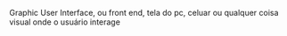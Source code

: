 Graphic User Interface, ou front end, tela do pc, celuar ou qualquer coisa visual onde o usuário interage